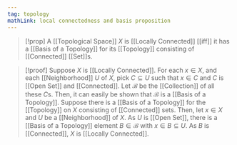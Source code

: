 ```yaml
---
tag: topology
mathLink: local connectedness and basis proposition
---
```

>[!prop]
A [[Topological Space]] $X$ is [[Locally Connected]] [[iff]] it has a [[Basis of a Topology]] for its [[Topology]] consisting of [[Connected]] [[Set]]s.

>[!proof]
Suppose $X$ is [[Locally Connected]]. For each $x\in X$, and each [[Neighborhood]] $U$ of $X$, pick $C\subseteq U$ such that $x\in C$ and $C$ is [[Open Set]] and [[Connected]]. Let $\mathcal{B}$ be the [[Collection]] of all these $C$s. Then, it can easily be shown that $\mathcal{B}$ is a [[Basis of a Topology]]. Suppose there is a [[Basis of a Topology]] for the [[Topology]] on $X$ consisting of [[Connected]] sets. Then, let $x\in X$ and $U$ be a [[Neighborhood]] of $X$. As $U$ is [[Open Set]], there is a [[Basis of a Topology]] element $B\in \mathcal{B}$ with $x\in B\subseteq U$. As $B$ is [[Connected]], $X$ is [[Locally Connected]].